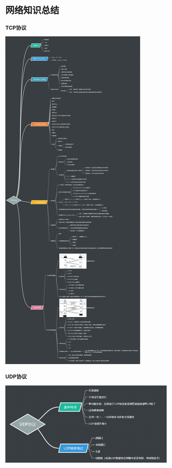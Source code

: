 # 网络知识总结

### TCP协议

![TCO协议思维导图][1]

### UDP协议

![UDP协议思维导图][2]

[1]: https://github.com/LAMBERT-XIAO/Network-Articles/blob/master/%E3%80%8ATCP%E5%8D%8F%E8%AE%AE%E3%80%8B%E6%80%9D%E7%BB%B4%E5%AF%BC%E5%9B%BE.png

[2]: https://github.com/LAMBERT-XIAO/Network-Articles/blob/master/%E3%80%8AUDP%E5%8D%8F%E8%AE%AE%E3%80%8B%E6%80%9D%E7%BB%B4%E5%AF%BC%E5%9B%BE.png
